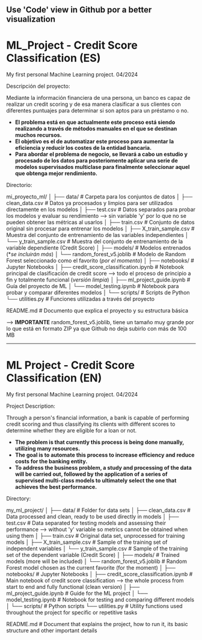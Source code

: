 ## **Use 'Code' view in Github por a better visualization**



# ML_Project - Credit Score Classification (ES)

My first personal Machine Learning project. 04/2024

Descripción del proyecto:

Mediante la información financiera de una persona, un banco es capaz de realizar un credit scoring y de esa manera clasificar a sus clientes con diferentes puntuajes para determinar si son aptos para un préstamo o no.  
- **El problema está en que actualmente este proceso está siendo realizando a través de métodos manuales en el que se destinan muchos recursos.**  
- **El objetivo es el de automatizar este proceso para aumentar la eficiencia y reducir los costes de la entidad bancaria.**    
- **Para abordar el problema de negocio, se llevará a cabo un estudio y procesado de los datos para posteriomente aplicar una serie de modelos supervisados multiclase para finalmente seleccionar aquel que obtenga mejor rendimiento.**

Directorio:

mi_proyecto_ml/
│
├── data/                      # Carpeta para los conjuntos de datos
│   ├── clean_data.csv         # Datos ya procesados y limpios para ser utilizados directamente en los modelos
│   ├── test.csv               # Datos separados para probar los modelos y evaluar su rendimiento --> sin variable 'y' por lo que no se pueden obtener las métricas al usarlos
│   ├── train.csv              # Conjunto de datos original sin procesar para entrenar los modelos 
│   ├── X_train_sample.csv     # Muestra del conjunto de entrenamiento de las variables independientes
│   └── y_train_sample.csv     # Muestra del conjunto de entrenamiento de la variable dependiente (Credit Score)
│
├── models/                    # Modelos entrenados (**se incluirán más*)
│   └── random_forest_v5.joblib   # Modelo de Random Forest seleccionado como el favorito (*por el momento*)
│
├── notebooks/                 # Jupyter Notebooks
│   ├── credit_score_classification.ipynb   # Notebook principal de clasificación de credit score --> todo el proceso de principio a fin y totalmente funcional (*versión limpia*)
│   ├── ml_project_guide.ipynb              # Guía del proyecto de ML 
│   └── model_testing.ipynb                # Notebook para probar y comparar diferentes modelos
│
└── scripts/                   # Scripts de Python
    └── utilities.py          # Funciones utilizadas a través del proyecto 

README.md                     # Documento que explica el proyecto y su estructura básica


--> **IMPORTANTE** random_forest_v5.joblib, tiene un tamaño muy grande por lo que está en formato ZIP ya que Github no deja subirlo con más de 100 MB


-----------------------------------------------------------------

# ML Project - Credit Score Classification (EN)

My first personal Machine Learning project. 04/2024

Project Description:

Through a person's financial information, a bank is capable of performing credit scoring and thus classifying its clients with different scores to determine whether they are eligible for a loan or not.

- **The problem is that currently this process is being done manually, utilizing many resources.**
- **The goal is to automate this process to increase efficiency and reduce costs for the banking entity.**
- **To address the business problem, a study and processing of the data will be carried out, followed by the application of a series of supervised multi-class models to ultimately select the one that achieves the best performance.**


Directory:

my_ml_project/
│
├── data/                       # Folder for data sets
│   ├── clean_data.csv          # Data processed and clean, ready to be used directly in models
│   ├── test.csv                # Data separated for testing models and assessing their performance —> without 'y' variable so metrics cannot be obtained when using them
│   ├── train.csv               # Original data set, unprocessed for training models
│   ├── X_train_sample.csv      # Sample of the training set of independent variables
│   └── y_train_sample.csv      # Sample of the training set of the dependent variable (Credit Score)
│
├── models/                     # Trained models (more will be included)
│   └── random_forest_v5.joblib # Random Forest model chosen as the current favorite (for the moment)
│
├── notebooks/                  # Jupyter Notebooks
│   ├── credit_score_classification.ipynb # Main notebook of credit score classification —> the whole process from start to end and fully functional (clean version)
│   ├── ml_project_guide.ipynb           # Guide for the ML project
│   └── model_testing.ipynb              # Notebook for testing and comparing different models
│
└── scripts/                    # Python scripts
    └── utilities.py           # Utility functions used throughout the project for specific or repetitive tasks

README.md                      # Document that explains the project, how to run it, its basic structure and other important details
